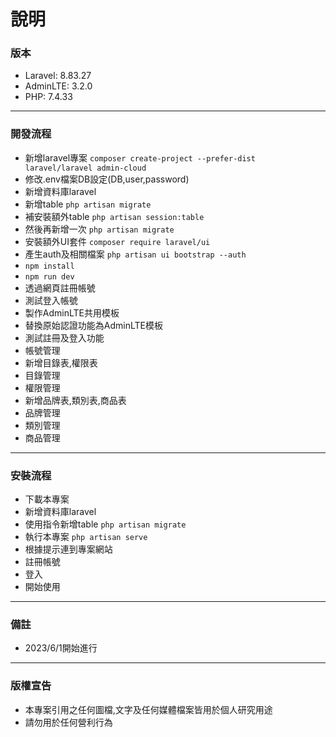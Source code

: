 # 說明

### 版本

- Laravel: 8.83.27
- AdminLTE: 3.2.0
- PHP: 7.4.33

---

### 開發流程

- 新增laravel專案 `composer create-project --prefer-dist laravel/laravel admin-cloud`
- 修改.env檔案DB設定(DB,user,password)
- 新增資料庫laravel
- 新增table `php artisan migrate`
- 補安裝額外table `php artisan session:table`
- 然後再新增一次 `php artisan migrate`
- 安裝額外UI套件 `composer require laravel/ui`
- 產生auth及相關檔案 `php artisan ui bootstrap --auth`
- `npm install`
- `npm run dev`
- 透過網頁註冊帳號
- 測試登入帳號
- 製作AdminLTE共用模板
- 替換原始認證功能為AdminLTE模板
- 測試註冊及登入功能
- 帳號管理
- 新增目錄表,權限表
- 目錄管理
- 權限管理
- 新增品牌表,類別表,商品表
- 品牌管理
- 類別管理
- 商品管理

---

### 安裝流程

- 下載本專案
- 新增資料庫laravel
- 使用指令新增table `php artisan migrate`
- 執行本專案 `php artisan serve`
- 根據提示連到專案網站
- 註冊帳號
- 登入
- 開始使用

---

### 備註

- 2023/6/1開始進行

---

### 版權宣告

- 本專案引用之任何圖檔,文字及任何媒體檔案皆用於個人研究用途
- 請勿用於任何營利行為
